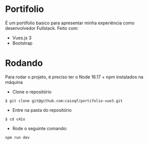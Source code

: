 # Portifolio

É um portifolio basico para apresentar minha experiência como desenvolvedor Fullstack. Feito com:

- Vues.js 3
- Bootstrap 

# Rodando

Para rodar o projeto, é preciso ter o Node 16.17 + npm instalados na máquina

- Clone o repositório

````
$ git clone git@github.com:caioqf/portifolio-vue3.git
````

- Entre na pasta do repositório 
````
$ cd c41x
````

- Rode o seguinte comando: 
````
npm run dev
````